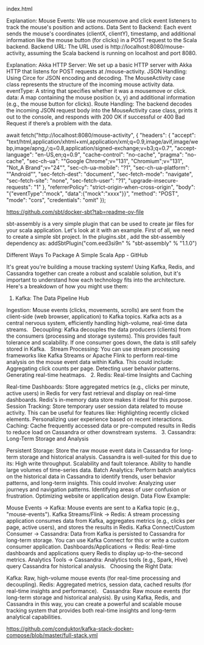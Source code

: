 index.html

Explanation:
Mouse Events: We use mousemove and click event listeners to track the mouse's position and actions.
Data Sent to Backend: Each event sends the mouse's coordinates (clientX, clientY), timestamp, and additional information like the mouse button (for clicks) in a POST request to the Scala backend.
Backend URL: The URL used is http://localhost:8080/mouse-activity, assuming the Scala backend is running on localhost and port 8080.



Explanation:
Akka HTTP Server: We set up a basic HTTP server with Akka HTTP that listens for POST requests at /mouse-activity.
JSON Handling: Using Circe for JSON encoding and decoding. The MouseActivity case class represents the structure of the incoming mouse activity data.
eventType: A string that specifies whether it was a mousemove or click.
data: A map containing the mouse position (x, y) and additional information (e.g., the mouse button for clicks).
Route Handling: The backend decodes the incoming JSON request body into the MouseActivity case class, prints it out to the console, and responds with 200 OK if successful or 400 Bad Request if there’s a problem with the data.


await fetch("http://localhost:8080/mouse-activity", {
  "headers": {
    "accept": "text/html,application/xhtml+xml,application/xml;q=0.9,image/avif,image/webp,image/apng,*/*;q=0.8,application/signed-exchange;v=b3;q=0.7",
    "accept-language": "en-US,en;q=0.9",
    "cache-control": "no-cache",
    "pragma": "no-cache",
    "sec-ch-ua": "\"Google Chrome\";v=\"131\", \"Chromium\";v=\"131\", \"Not_A Brand\";v=\"24\"",
    "sec-ch-ua-mobile": "?1",
    "sec-ch-ua-platform": "\"Android\"",
    "sec-fetch-dest": "document",
    "sec-fetch-mode": "navigate",
    "sec-fetch-site": "none",
    "sec-fetch-user": "?1",
    "upgrade-insecure-requests": "1"
  },
  "referrerPolicy": "strict-origin-when-cross-origin",
  "body": "{\"eventType\":\"mock\", \"data\":{\"mock\":\"xxxx\"}}",
  "method": "POST",
  "mode": "cors",
  "credentials": "omit"
});


https://github.com/sbt/docker-sbt?tab=readme-ov-file


sbt-assembly is a very simple plugin that can be used to create jar files for your scala application. Let's look at it with an example. First of all, we need to create a simple sbt project. In the plugins.sbt , add the sbt-assembly dependency as: addSbtPlugin("com.eed3si9n" % "sbt-assembly" % "1.1.0")

Different Ways To Package A Simple Scala App - GitHub


It's great you're building a mouse tracking system! Using Kafka, Redis, and Cassandra together can create a robust and scalable solution, but it's important to understand how each technology fits into the architecture. Here's a breakdown of how you might use them:

1. Kafka: The Data Pipeline Hub

Ingestion: Mouse events (clicks, movements, scrolls) are sent from the client-side (web browser, application) to Kafka topics. Kafka acts as a central nervous system, efficiently handling high-volume, real-time data streams.  
Decoupling: Kafka decouples the data producers (clients) from the consumers (processing and storage systems). This provides fault tolerance and scalability. If one consumer goes down, the data is still safely stored in Kafka.  
Stream Processing: You can use stream processing frameworks like Kafka Streams or Apache Flink to perform real-time analysis on the mouse event data within Kafka. This could include:
Aggregating click counts per page.
Detecting user behavior patterns.
Generating real-time heatmaps.
 
2. Redis: Real-time Insights and Caching

Real-time Dashboards: Store aggregated metrics (e.g., clicks per minute, active users) in Redis for very fast retrieval and display on real-time dashboards. Redis's in-memory data store makes it ideal for this purpose.
Session Tracking: Store temporary user session data related to mouse activity. This can be useful for features like:
Highlighting recently clicked elements.
Personalizing user experience based on recent interactions.
Caching: Cache frequently accessed data or pre-computed results in Redis to reduce load on Cassandra or other downstream systems.  
3. Cassandra: Long-Term Storage and Analysis

Persistent Storage: Store the raw mouse event data in Cassandra for long-term storage and historical analysis. Cassandra is well-suited for this due to its:
High write throughput.
Scalability and fault tolerance.
Ability to handle large volumes of time-series data.
Batch Analytics: Perform batch analytics on the historical data in Cassandra to identify trends, user behavior patterns, and long-term insights. This could involve:
Analyzing user journeys and navigation patterns.
Identifying areas of user confusion or frustration.
Optimizing website or application design.
Data Flow Example:

Mouse Events -> Kafka: Mouse events are sent to a Kafka topic (e.g., "mouse-events").
Kafka Streams/Flink -> Redis: A stream processing application consumes data from Kafka, aggregates metrics (e.g., clicks per page, active users), and stores the results in Redis.
Kafka Connect/Custom Consumer -> Cassandra: Data from Kafka is persisted to Cassandra for long-term storage. You can use Kafka Connect for this or write a custom consumer application.
Dashboards/Applications -> Redis: Real-time dashboards and applications query Redis to display up-to-the-second metrics.
Analytics Tools -> Cassandra: Analytics tools (e.g., Spark, Hive) query Cassandra for historical analysis.  
Choosing the Right Data:

Kafka: Raw, high-volume mouse events (for real-time processing and decoupling).
Redis: Aggregated metrics, session data, cached results (for real-time insights and performance).  
Cassandra: Raw mouse events (for long-term storage and historical analysis).
By using Kafka, Redis, and Cassandra in this way, you can create a powerful and scalable mouse tracking system that provides both real-time insights and long-term analytical capabilities.


https://github.com/conduktor/kafka-stack-docker-compose/blob/master/full-stack.yml